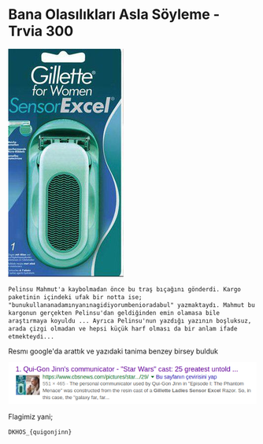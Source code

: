 # Bana Olasılıkları Asla Söyleme - Trvia 300


![](0955f11d70290ea4ee3dd9178634e938.jpg)
```
Pelinsu Mahmut'a kaybolmadan önce bu traş bıçağını gönderdi. Kargo paketinin içindeki ufak bir notta ise; "bunukullananadamınyanınagidiyorumbenioradabul" yazmaktaydı. Mahmut bu kargonun gerçekten Pelinsu'dan geldiğinden emin olamasa bile araştırmaya koyuldu ... Ayrıca Pelinsu'nun yazdığı yazının boşluksuz, arada çizgi olmadan ve hepsi küçük harf olması da bir anlam ifade etmekteydi...
```
Resmı google'da arattık ve yazıdaki tanima benzey birsey bulduk

![](google.png)

Flagimiz yani;
```
DKHOS_{quigonjinn}
```
